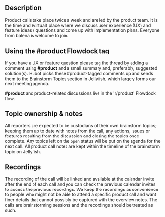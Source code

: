 ## Description
Product calls take place twice a week and are led by the product team. It is the time and (virtual) place where we discuss user experience (UX) and feature ideas / questions and come up with implementation plans. Everyone from balena is welcome to join.

## Using the #product Flowdock tag
If you have a UX or feature question please tag the thread by adding a comment using **#product** and a small summary and, preferably, suggested solution(s). Hubot picks these #product-tagged comments up and sends them to the Brainstorm Topics section in Jellyfish, which largely forms our next meeting agenda.

**#product** and product-related discussions live in the 'r/product' Flowdock flow.

## Topic ownership & notes

All reporters are expected to be custodians of their own brainstorm topics; keeping them up to date with notes from the call, any actions, issues or features resulting from the discussion and closing the topics once complete. Any topics left on the `open` status will be put on the agenda for the next call. All product call notes are kept within the timeline of the brainstorm topic on Jellyfish.

## Recordings
The recording of the call will be linked and available at the calendar invite after the end of each call and you can check the previous calendar invites to access the previous recordings. We keep the recordings as convenience to people who might not be able to attend a specific product call and want finer details that cannot possibly be captured with the overview notes. The calls are brainstorming sessions and the recordings should be treated as such.

